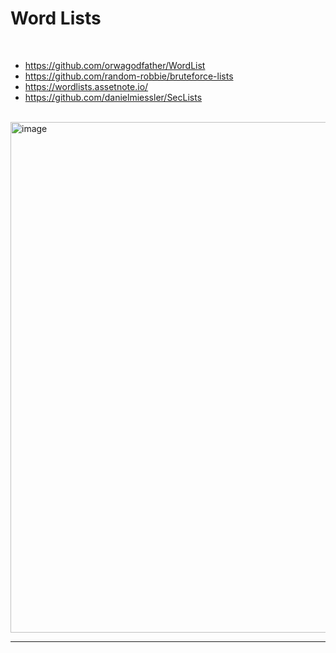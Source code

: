 # Word Lists

</br>

- https://github.com/orwagodfather/WordList
- https://github.com/random-robbie/bruteforce-lists
- https://wordlists.assetnote.io/
- https://github.com/danielmiessler/SecLists


<br>

<img width="817" alt="image" src="https://github.com/Aftab700/VAPT/assets/79740895/c948810b-2ffe-45de-a628-c3b005e94e3f">





-----------------------

